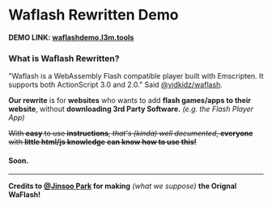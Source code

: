 # Waflash Rewritten Demo

**DEMO LINK: [waflashdemo.l3m.tools](https://waflashdemo.l3m.tools "waflashdemo.l3m.tools")**

### What is Waflash Rewritten?
"Waflash is a WebAssembly Flash compatible player built with Emscripten. It supports both ActionScript 3.0 and 2.0."
Said [@vidkidz/waflash](https://github.com/vidkidz/waflash "@vidkidz/waflash").

**Our rewrite** is for **websites** who wants to add **flash games/apps to their website**, without **downloading 3rd Party Software.** *(e.g. the Flash Player App)*

~~With **easy** to use **instructions**, *that's (kinda) well documented*, **everyone** with **little html/js knowledge** **can know how to use this!**~~
#### Soon.

------------

**Credits to [@Jinsoo Park](https://github.com/vidkidz "@Jinsoo Park") for making** *(what we suppose)* **the Orignal WaFlash!**
